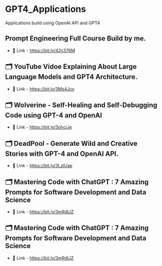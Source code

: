 # GPT4_Applications
Applications build using OpenAI API and GPT4

## Prompt Engineering Full Course Build by me.
- 📍 Link - https://bit.ly/42v376M

## 🗂 YouTube Vidoe Explaining About Large Language Models and GPT4 Architecture.
- 📍 Link - https://bit.ly/3Ms4Jcy
## 🗂 Wolverine - Self-Healing and Self-Debugging Code using GPT-4 and OpenAI
- 📍 Link - https://bit.ly/3ohciJe
## 🗂 DeadPool - Generate Wild and Creative Stories with GPT-4 and OpenAI API.
- 📍 Link - https://bit.ly/3LzIUae
## 🗂 Mastering Code with ChatGPT : 7 Amazing Prompts for Software Development and Data Science
- 📍 Link - https://bit.ly/3mRdIJZ
## 🗂 Mastering Code with ChatGPT : 7 Amazing Prompts for Software Development and Data Science
- 📍 Link - https://bit.ly/3mRdIJZ
